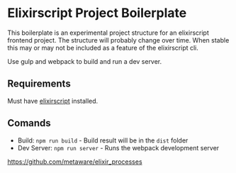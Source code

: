 # Elixirscript Project Boilerplate

This boilerplate is an experimental project structure for an elixirscript frontend project. The structure will probably change over time. When stable this may or may not be included as a feature of the elixirscript cli.

Use gulp and webpack to build and run a dev server.

## Requirements

Must have [elixirscript](https://github.com/bryanjos/elixirscript) installed.

## Comands

* Build: `npm run build` - Build result will be in the `dist` folder
* Dev Server: `npm run server` - Runs the webpack development server

https://github.com/metaware/elixir_processes
